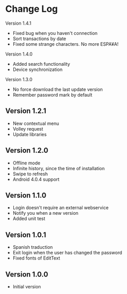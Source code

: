 Change Log
==========

Version 1.4.1
* Fixed bug when you haven't connection
* Sort transactions by date
* Fixed some strange characters. No more ESPA¥A!

Version 1.4.0
* Added search functionality
* Device synchronization

Version 1.3.0
* No force download the last update version
* Remember password mark by default

Version 1.2.1
-----------
* New contextual menu
* Volley request
* Update libraries

Version 1.2.0
-----------
* Offline mode
* Infinite history, since the time of installation
* Swipe to refresh
* Android 4.0.4 support

Version 1.1.0
-----------
* Login doesn't require an external webservice
* Notify you when a new version
* Added unit test

Version 1.0.1
-----------
* Spanish traduction
* Exit login when the user has changed the password
* Fixed fonts of EditText

Version 1.0.0
------------------
* Initial version
